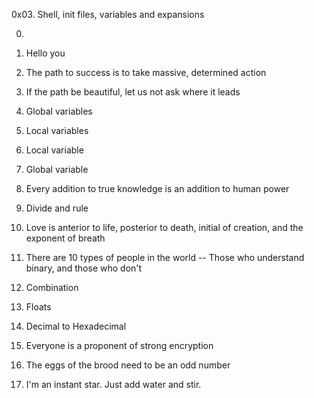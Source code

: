 0x03. Shell, init files, variables and expansions

0. <o>

1. Hello you

2. The path to success is to take massive, determined action

3. If the path be beautiful, let us not ask where it leads

4. Global variables

5. Local variables

6. Local variable

7. Global variable

8. Every addition to true knowledge is an addition to human power

9. Divide and rule

10. Love is anterior to life, posterior to death, initial of creation, and the exponent of breath

11. There are 10 types of people in the world -- Those who understand binary, and those who don't

12. Combination

13. Floats

14. Decimal to Hexadecimal

15. Everyone is a proponent of strong encryption

16. The eggs of the brood need to be an odd number

17. I'm an instant star. Just add water and stir.


